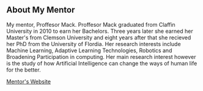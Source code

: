 ## About My Mentor

My mentor, Proffesor Mack. Proffesor Mack graduated from Claffin University in 2010 to earn her Bachelors. Three years later she earned her Master's from Clemson University and eight years after that she recieved her PhD from the University of Flordia. 
Her research interests include Machine Learning, Adaptive Learning Technologies, Robotics and Broadening Participation in computing. Her main research interest however is the study of how Artificial Intelligence can change the ways of human life for the better.

[Mentor's Website](https://www.morgan.edu/computer-science/faculty-and-staff/naja-mack)



